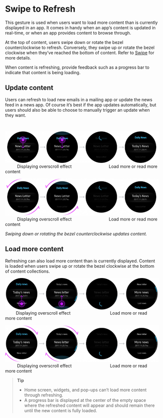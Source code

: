 # Swipe to Refresh



This gesture is used when users want to load more content than is currently displayed in an app. It comes in handy when an app’s content is updated in real-time, or when an app provides content to browse through.

At the top of content, users swipe down or rotate the bezel counterclockwise to refresh. Conversely, they swipe up or rotate the bezel clockwise when they’ve reached the bottom of content. Refer to [Swipe](../interaction/touch.mdl#swipe) for more details.

When content is refreshing, provide feedback such as a progress bar to indicate that content is being loading.
<a name="update"></a>
## Update content

Users can refresh to load new emails in a mailing app or update the news feed in a news app. Of course it’s best if the app updates automatically, but users should also be able to choose to manually trigger an update when they want.

 

![](media/pattern_9.14.1_1-850x174.png)  
          Displaying overscroll effect                               Load more or read more content

![](media/pattern_9.14.1_2-850x206.png)  
          Displaying overscroll effect                               Load more or read more content

*Swiping down or rotating the bezel counterclockwise updates content.*

## Load more content

Refreshing can also load more content than is currently displayed. Content is loaded when users swipe up or rotate the bezel clockwise at the bottom of content collections.

![](media/pattern_9.14.2_1-850x174.png)  
         Displaying overscroll effect                                 Load more or read more content


![](media/pattern_9.14.2_2-850x206.png)  
          Displaying overscroll effect                                Load more or read more content


> **Tip**  
> -  Home screen, widgets, and pop-ups can’t load more content through refreshing.
> -  A progress bar is displayed at the center of the empty space where the refreshed content will appear and should remain there until the new content is fully loaded.
